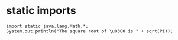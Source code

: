 # static imports
```
import static java.lang.Math.*;
System.out.println("The square root of \u03C0 is " + sqrt(PI));
```
